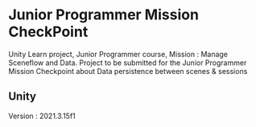# Junior Programmer Mission CheckPoint

 Unity Learn project, Junior Programmer course, Mission : Manage Sceneflow and Data.
 Project to be submitted for the Junior Programmer Mission Checkpoint about Data persistence between scenes & sessions

## Unity
 Version : 2021.3.15f1

